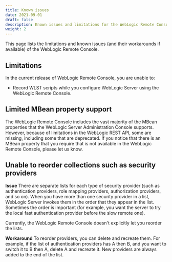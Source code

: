 ```yaml
---
title: Known issues
date: 2021-09-01
draft: false
description: Known issues and limitations for the WebLogic Remote Console
weight: 2
---
```


This page lists the limitations and known issues (and their workarounds if available) of the WebLogic Remote Console.

## Limitations
In the current release of WebLogic Remote Console, you are unable to: 

* Record WLST scripts while you configure WebLogic Server using the WebLogic Remote Console.

## Limited MBean property support
The WebLogic Remote Console includes the vast majority of the MBean properties that the WebLogic Server Administration Console supports. However, because of limitations in the WebLogic REST API, some are missing, including some that are deprecated. If you notice that there is an MBean property that you require that is not available in the WebLogic Remote Console, please let us know.

## Unable to reorder collections such as security providers
**Issue** There are separate lists for each type of security provider (such as authentication providers, role mapping providers, authorization providers, and so on).
When you have more than one security provider in a list, WebLogic Server invokes them in the order that they appear in the list.  Sometimes the order is important (for example, you want the server to try the local fast authentication provider before the slow remote one).

Currently, the WebLogic Remote Console doesn't explicitly let you reorder the lists.

**Workaround** To reorder providers, you can delete and recreate them. For example, if the list of authentication providers has A then B, and you want to switch it to B then A, delete A and recreate it. New providers are always added to the end of the list.